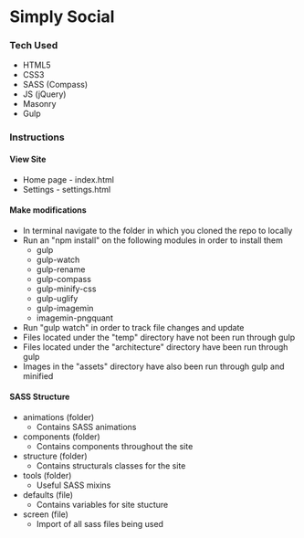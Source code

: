 # Simply Social

### Tech Used

- HTML5
- CSS3
- SASS (Compass)
- JS (jQuery)
- Masonry
- Gulp

### Instructions

#### View Site
- Home page - index.html
- Settings - settings.html

#### Make modifications
- In terminal navigate to the folder in which you cloned the repo to locally
- Run an "npm install" on the following modules in order to install them
	- gulp
	- gulp-watch
	- gulp-rename
	- gulp-compass
	- gulp-minify-css
	- gulp-uglify
	- gulp-imagemin
	- imagemin-pngquant
- Run "gulp watch" in order to track file changes and update
- Files located under the "temp" directory have not been run through gulp
- Files located under the "architecture" directory have been run through gulp
- Images in the "assets" directory have also been run through gulp and minified

#### SASS Structure
- animations (folder)
	- Contains SASS animations
- components (folder)
	- Contains components throughout the site
- structure (folder)
	- Contains structurals classes for the site
- tools (folder)
	- Useful SASS mixins
- defaults (file)
	- Contains variables for site stucture
- screen (file)
	- Import of all sass files being used